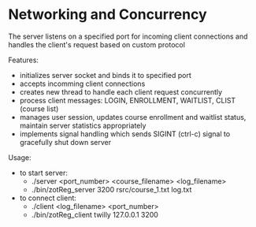 # Networking and Concurrency

The server listens on a specified port for incoming client connections and handles the client's request based on custom protocol

Features:
- initializes server socket and binds it to specified port
- accepts incomming client connections
- creates new thread to handle each client request concurrently
- process client messages: LOGIN, ENROLLMENT, WAITLIST, CLIST (course list)
- manages user session, updates course enrollment and waitlist status, maintain server statistics appropriately
- implements signal handling which sends SIGINT (ctrl-c) signal to gracefully shut down server

Usage:
- to start server:
  - ./server <port_number> <course_filename> <log_filename>
  - ./bin/zotReg_server 3200 rsrc/course_1.txt log.txt
- to connect client:
  - ./client <username> <log_filename> <port_number>
  - ./bin/zotReg_client twilly 127.0.0.1 3200

